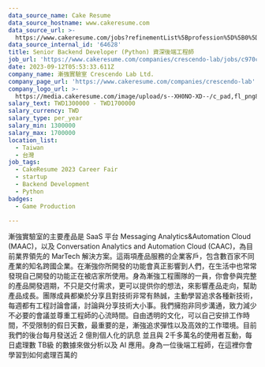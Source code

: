 ```yaml
---
data_source_name: Cake Resume
data_source_hostname: www.cakeresume.com
data_source_url: >-
  https://www.cakeresume.com/jobs?refinementList%5Bprofession%5D%5B0%5D=game-production&range%5Bsalary_range%5D%5Bmin%5D=100000
data_source_internal_id: '64628'
title: Senior Backend Developer (Python) 資深後端工程師
job_url: 'https://www.cakeresume.com/companies/crescendo-lab/jobs/c970c7'
date: 2023-09-12T05:53:33.611Z
company_name: 漸強實驗室 Crescendo Lab Ltd.
company_page_url: 'https://www.cakeresume.com/companies/crescendo-lab'
company_logo_url: >-
  https://media.cakeresume.com/image/upload/s--XH0NO-XD--/c_pad,fl_png8,h_200,w_200/v1700475424/jg3lfavcvv5na5e6611t.png
salary_text: TWD1300000 - TWD1700000
salary_currency: TWD
salary_type: per_year
salary_min: 1300000
salary_max: 1700000
location_list:
  - Taiwan
  - 台灣
job_tags:
  - CakeResume 2023 Career Fair
  - startup
  - Backend Development
  - Python
badges:
  - Game Production

---
```


漸強實驗室的主要產品是 SaaS 平台 Messaging Analytics&Automation Cloud (MAAC)，以及 Conversation Analytics and Automation Cloud (CAAC)，為目前業界領先的 MarTech 解決方案。這兩項產品服務的企業客戶，包含數百家不同產業的知名跨國企業。在漸強你所開發的功能會真正影響到人們，在生活中也常常發現自己開發的功能正在被店家所使用。身為漸強工程團隊的一員，你會參與完整的產品開發週期，不只是交付需求，更可以提供你的想法，來影響產品走向，幫助產品成長。團隊成員都樂於分享且對技術非常有熱誠，主動學習追求各種新技術，每週都有工程討論會議，討論與分享技術大小事。我們擁抱非同步溝通，致力減少不必要的會議並尊重工程師的心流時間。自由透明的文化，可以自己安排工作時間，不受限制的假日天數，最重要的是，漸強追求彈性以及高效的工作環境。目前我們的後台每月發送近 2 億則個人化的訊息 並且與 2千多萬名的使用者互動，每日處理數 TB級 的數據來做分析以及 AI 應用。身為一位後端工程師，在這裡你會學習到如何處理百萬的